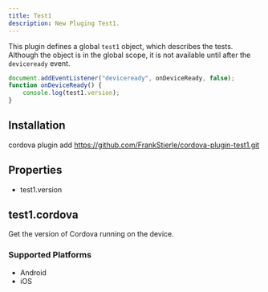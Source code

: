 ```yaml
---
title: Test1
description: New Pluging Test1.
---
```


This plugin defines a global `test1` object, which describes the tests.
Although the object is in the global scope, it is not available until after the `deviceready` event.

```js
document.addEventListener("deviceready", onDeviceReady, false);
function onDeviceReady() {
    console.log(test1.version);
}
```

## Installation

   cordova plugin add https://github.com/FrankStierle/cordova-plugin-test1.git

## Properties

- test1.version

## test1.cordova

Get the version of Cordova running on the device.

### Supported Platforms

- Android
- iOS
